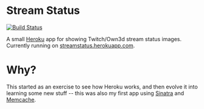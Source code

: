 # Stream Status

[![Build Status](https://travis-ci.org/jsvensson/streamstatus.png?branch=master)](https://travis-ci.org/jsvensson/streamstatus)

A small [Heroku](http://heroku.com/) app for showing Twitch/Own3d stream status images. Currently running on [streamstatus.herokuapp.com](http://streamstatus.herokuapp.com/).

# Why?

This started as an exercise to see how Heroku works, and then evolve it into learning some new stuff -- this was also my first app using [Sinatra](http://www.sinatrarb.com/) and [Memcache](http://memcached.org/).

